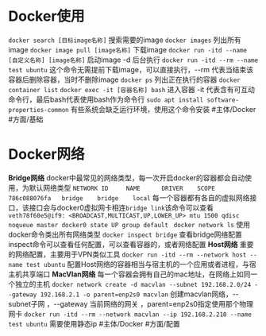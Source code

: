 # Docker使用
`docker search [目标image名称]`  搜索需要的image
`docker images`  列出所有image
`docker image pull [image名称]`  下载image
`docker run -itd --name [自定义名称] [image名称]`  启动image -d 后台执行
`docker run -itd --rm --name test ubuntu` 这个命令无需提前下载image，可以直接执行，--rm 代表当结束该容器后删除容器，当时不删除image
`docker ps`  列出正在执行的容器
`docker container list`
`docker exec -it [容器名称] bash`     进入容器 -it 代表含有可互动命令行，最后bash代表使用bash作为命令行
`sudo apt install software-properties-common`  有些系统会缺乏运行环境，使用这个命令安装
#主体/Docker  #方面/基础


# Docker网络
**Bridge网络**
docker中最常见的网络类型，每一次开启docker的容器都会自动使用，为默认网络类型
`NETWORK ID     NAME      DRIVER    SCOPE`
`786c088076fa   bridge    bridge    local`
每一个容器都有各自的虚拟网络接口，该接口会与docker0虚拟网卡相连`bridge link`该命令可以查看
`veth78f60e5@if9: <BROADCAST,MULTICAST,UP,LOWER_UP> mtu 1500 qdisc noqueue master docker0 state UP group default `
`docker network ls`   使用docker命令类出所有网络类型
`docker inspect bridge`     查看bridge网络配置  inspect命令可以查看任何配置，可以查看容器的，或者网络配置
**Host网络**
重要的网络配置，主要用于VPN类似工具
`docker run -itd --rm --network host --name test ubuntu`   配置Host网络的容器相当与宿主机的一个应用或者进程，与宿主机共享端口
**MacVlan网络**
每一个容器会拥有自己的mac地址，在网络上如同一个独立的主机
`docker network create -d macvlan --subnet 192.168.2.0/24 --gateway 192.168.2.1 -o parent=enp2s0 macvlan`  创建macvlan网络，--subnet子网 ，--gateway 当前网络的网关 ，parent=enp2s0指定使用那个物理网卡
`docker run -itd --rm --network macvlan --ip 192.168.2.210 --name test ubuntu` 需要使用静态ip
#主体/Docker  #方面/配置
